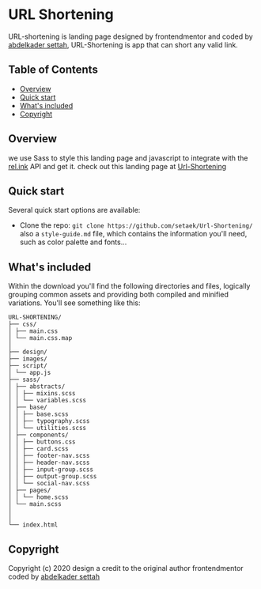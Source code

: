 # URL Shortening

URL-shortening is landing page designed by frontendmentor and coded by [abdelkader settah](https://github.com/setaek), URL-Shortening is app that can short any valid link.

## Table of Contents

- [Overview](#Overview)
- [Quick start](#Quick-start)
- [What's included](#What's-included)
- [Copyright](#Copyright)

## Overview

we use Sass to style this landing page and javascript to integrate with the [rel.ink](https://rel.ink) API and get it.
check out this landing page at [Url-Shortening](https://github.com/setaek/Url-Shortening/)

## Quick start

Several quick start options are available:

- Clone the repo: `git clone https://github.com/setaek/Url-Shortening/` also a `style-guide.md` file, which contains the information you'll need, such as color palette and fonts...

## What's included

Within the download you'll find the following directories and files, logically grouping common assets and providing both compiled and minified variations. You'll see something like this:

```text
URL-SHORTENING/
├── css/
│ ├── main.css
│ └── main.css.map
│
├── design/
├── images/
├── script/
│ └── app.js
├── sass/
│ ├── abstracts/
│ │ ├── mixins.scss
│ │ └── variables.scss
│ ├── base/
│ │ ├── base.scss
│ │ ├── typography.scss
│ │ └── utilities.scss
│ ├── components/
│ │ ├── buttons.css
│ │ ├── card.scss
│ │ ├── footer-nav.scss
│ │ ├── header-nav.scss
│ │ ├── input-group.scss
│ │ ├── output-group.scss
│ │ └── social-nav.scss
│ ├── pages/
│ │ └── home.scss
│ └── main.scss
│
│
└── index.html
```

## Copyright

Copyright (c) 2020 design a credit to the original author frontendmentor coded by [abdelkader settah](https://github.com/setaek)
